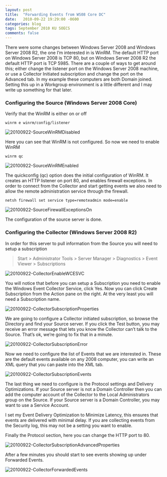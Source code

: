 ```yaml
---
layout: post
title:  "Forwarding Events from WS08 Core DC"
date:   2010-09-22 19:29:00 -0600
categories: blog
tags: September 2010 KU SOECS
comments: false
---
```

There were some changes between Windows Server 2008 and Windows Server 2008 R2, the one I’m interested in is WinRM. The default HTTP port on Windows Server 2008 is TCP 80, but on Windows Server 2008 R2 the default HTTP port is TCP 5985. There are a couple of ways to get around this; either change the listener port on the Windows Server 2008 machine, or use a Collector Initiated subscription and change the port on the Advanced tab. In my example these computers are both Domain joined. Setting this up in a Workgroup environment is a little different and I may write up something for that later.

### Configuring the Source (Windows Server 2008 Core)

Verify that the WinRM is either on or off

``` dos
winrm e winrm/config/listener
```

![20100922-SourceWinRMDisabled](https://prdwebappstorage.blob.core.windows.net/pattontech/images/20100922-SourceWinRMDisabled.png)

Here you can see that WinRM is not configured. So now we need to enable WinRM

``` dos
winrm qc
```

![20100922-SourceWinRMEnabled](https://prdwebappstorage.blob.core.windows.net/pattontech/images/20100922-SourceWinRMEnabled.png)

The quickconfig (qc) option does the initial configuration of WinRM. It creates an HTTP listener on port 80, and enables firewall exceptions. In order to connect from the Collector and start getting events we also need to allow the remote administration service through the firewall.

``` dos
netsh firewall set service type=remoteadmin mode=enable
```

![20100922-SourceFirewallExceptionsOn](https://prdwebappstorage.blob.core.windows.net/pattontech/images/20100922-SourceFirewallExceptionsOn.png)

The configuration of the source server is done.

### Configuring the Collector (Windows Server 2008 R2)

In order for this server to pull information from the Source you will need to setup a subscription

> Start > Administrator Tools > Server Manager > Diagnostics > Event Viewer > Subscriptions

![20100922-CollectorEnableWCESVC](https://prdwebappstorage.blob.core.windows.net/pattontech/images/20100922-CollectorEnableWCESVC.png)

You will notice that before you can setup a Subscription you need to enable the Windows Event Collector Service, click Yes. Now you can click Create Subscription from the Action pane on the right. At the very least you will need a Subscription name.

![20100922-CollectorSubscriptionProperties](https://prdwebappstorage.blob.core.windows.net/pattontech/images/20100922-CollectorSubscriptionProperties.png)

We are going to configure a Collector initiated subscription, so browse the Directory and find your Source server. If you click the Test button, you may receive an error message that lets you know the Collector can’t talk to the Source. That’s ok, we’re going to fix that in a minute.

![20100922-CollectorSubscriptionError](https://prdwebappstorage.blob.core.windows.net/pattontech/images/20100922-CollectorSubscriptionError.png)

Now we need to configure the list of Events that we are interested in. These are the default events available on any 2008 computer, you can write an XML query that you can paste into the XML tab.

![20100922-CollectorSubscriptionEvents](https://prdwebappstorage.blob.core.windows.net/pattontech/images/20100922-CollectorSubscriptionEvents.png)

The last thing we need to configure is the Protocol settings and Delivery Optimizations. If your Source server is not a Domain Controller then you can add the computer account of the Collector to the Local Administrators group on the Source. If your Source server is a Domain Controller, you may want to use a Service Account.

I set my Event Delivery Optimization to Minimize Latency, this ensures that events are delivered with minimal delay. If you are collecting events from the Security log, this may not be a setting you want to enable.

Finally the Protocol section, here you can change the HTTP port to 80.

![20100922-CollectorSubscriptionAdvancedProperties](https://prdwebappstorage.blob.core.windows.net/pattontech/images/20100922-CollectorSubscriptionAdvancedProperties.png)

After a few minutes you should start to see events showing up under Forwarded Events.

![20100922-CollectorForwardedEvents](https://prdwebappstorage.blob.core.windows.net/pattontech/images/20100922-CollectorForwardedEvents.png)
